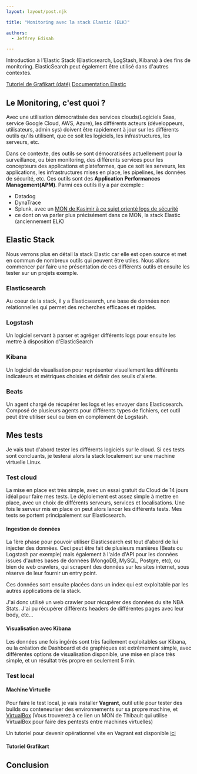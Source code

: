 ```yaml
---
layout: layout/post.njk

title: "Monitoring avec la stack Elastic (ELK)"

authors:
  - Jeffrey Edisah

---
```


<!-- début résumé -->

Introduction à l'Elastic Stack (Elasticsearch, LogStash, Kibana) à des fins de monitoring. ElasticSearch peut également être utilisé dans d'autres contextes.

<!-- fin résumé -->

[Tutoriel de Grafikart (daté)](https://grafikart.fr/tutoriels/elastic-stack-elk-980)
[Documentation Elastic](https://www.elastic.co/guide/index.html#viewall)

## Le Monitoring, c'est quoi ?

Avec une utilisation démocratisée des services clouds(Logiciels Saas, service Google Cloud, AWS, Azure), les différents acteurs (développeurs, utilisateurs, admin sys) doivent être rapidement à jour sur les différents outils qu'ils utilisent, que ce soit les logiciels, les infrastructures, les serveurs, etc.

Dans ce contexte, des outils se sont démocratisées actuellement pour la surveillance, ou bien monitoring, des différents services pour les concepteurs des applications et plateformes, que ce soit les serveurs, les applications, les infrastructures mises en place, les pipelines, les données de sécurité, etc. Ces outils sont des **Application Performances Management(APM)**. Parmi ces outils il y a par exemple :

- Datadog
- DynaTrace
- Splunk, avec un [MON de Kasimir à ce sujet orienté logs de sécurité](../../KR/MON2-1/index.md)
- ce dont on va parler plus précisément dans ce MON, la stack Elastic (anciennement ELK)


## Elastic Stack

Nous verrons plus en détail la stack Elastic car elle est open source et met en commun de nombreux outils qui peuvent être utiles. Nous allons commencer par faire une présentation de ces différents outils et ensuite les tester sur un projets exemple.

### Elasticsearch

Au coeur de la stack, il y a Elasticsearch, une base de données non relationnelles qui permet des recherches efficaces et rapides.

### Logstash

Un logiciel servant à parser et agréger différents logs pour ensuite les mettre à disposition d'ElasticSearch

### Kibana

Un logiciel de visualisation pour représenter visuellement les différents indicateurs et métriques choisies et définir des seuils d'alerte.

### Beats

Un agent chargé de récupérer les logs et les envoyer dans Elasticsearch. Composé de plusieurs agents pour différents types de fichiers, cet outil peut être utiliser seul ou bien en complément de Logstash.

## Mes tests

Je vais tout d'abord tester les différents logiciels sur le cloud. Si ces tests sont concluants, je testerai alors la stack localement sur une machine virtuelle Linux.

### Test cloud

La mise en place est très simple, avec un essai gratuit du Cloud de 14 jours idéal pour faire mes tests. Le déploiement est assez simple à mettre en place, avec un choix de différents serveurs, services et localisations. Une fois le serveur mis en place on peut alors lancer les différents tests. Mes tests se portent principalement sur Elasticsearch.

#### Ingestion de données

La 1ère phase pour pouvoir utiliser Elasticsearch est tout d'abord de lui injecter des données. Ceci peut être fait de plusieurs manières (Beats ou Logstash par exemple) mais également à l'aide d'API pour les données issues d'autres bases de données (MongoDB, MySQL, Postgre, etc), ou bien de web crawlers, qui scrapent des données sur les sites internet, sous réserve de leur fournir un entry point. 

Ces données sont ensuite placées dans un index qui est exploitable par les autres applications de la stack.

J'ai donc utilisé un web crawler pour récupérer des données du site NBA Stats. J'ai pu récupérer différents headers de différentes pages avec leur body, etc...

#### Visualisation avec Kibana

Les données une fois ingérés sont très facilement exploitables sur Kibana, ou la création de Dashboard et de graphiques est extrêmement simple, avec différentes options de visualisation disponible, une mise en place très simple, et un résultat très propre en seulement 5 min.



### Test local

#### Machine Virtuelle

Pour faire le test local, je vais installer **Vagrant**, outil utile pour tester des builds ou conteneuriser des environnements sur sa propre machine, et [VirtualBox](../../TA/pentest.md) (Vous trouverez à ce lien un MON de Thibault qui utilise VirtualBox pour faire des pentests entre machines virtuelles)

Un tutoriel pour devenir opérationnel vite en Vagrant est disponible [ici](https://developer.hashicorp.com/vagrant/tutorials/getting-started)

#### Tutoriel Grafikart



## Conclusion

